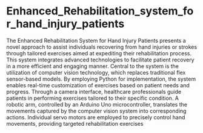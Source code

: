 # Enhanced_Rehabilitation_system_for_hand_injury_patients
The Enhanced Rehabilitation System for Hand Injury Patients presents a novel approach to assist individuals recovering from hand injuries or strokes through tailored exercises aimed at expediting their rehabilitation process. This system integrates advanced technologies to facilitate patient recovery in a more efficient and engaging manner. Central to the system is the utilization of computer vision technology, which replaces traditional flex sensor-based models. By employing Python for implementation, the system enables real-time customization of exercises based on patient needs and progress. Through a camera interface, healthcare professionals guide patients in performing exercises tailored to their specific condition. A robotic arm, controlled by an Arduino Uno microcontroller, translates the movements captured by the computer vision system into corresponding actions. Individual servo motors are employed to precisely control hand movements, providing targeted rehabilitation exercises
